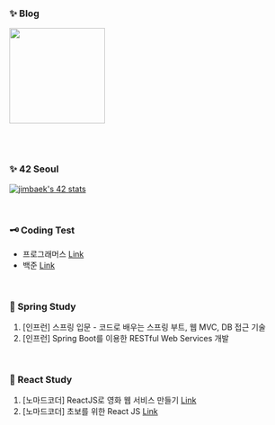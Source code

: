 <!--
**inbdni/inbdni** is a ✨ _special_ ✨ repository because its `README.md` (this file) appears on your GitHub profile.
-->

### ✨ Blog

<a href="https://peachh.tistory.com/" target="_black">
  <img src="https://user-images.githubusercontent.com/51371747/117712279-15819700-b20f-11eb-8df3-efa610467a9e.jpg" width=170px />
</a>

<br><br>

### ✨ 42 Seoul

[![jimbaek's 42 stats](https://badge42.herokuapp.com/api/stats/jimbaek)](https://github.com/JaeSeoKim/badge42)

<!-- C Piscine
[![jimbaek's 42 stats](https://badge42.herokuapp.com/api/stats/jimbaek?privacyEmail=true&cursus=C%20Piscine)](https://github.com/JaeSeoKim/badge42)
-->

<br>

### 🗝 Coding Test

* 프로그래머스 [Link](https://github.com/inbdni/Programmers)
* 백준 [Link](https://github.com/inbdni/Baekjoon)

<br>

### 🌱 Spring Study

1. [인프런] 스프링 입문 - 코드로 배우는 스프링 부트, 웹 MVC, DB 접근 기술
2. [인프런] Spring Boot를 이용한 RESTful Web Services 개발

<br>

### 🌱 React Study

1. [노마드코더] ReactJS로 영화 웹 서비스 만들기 [Link](https://github.com/inbdni/movie_app)
2. [노마드코더] 초보를 위한 React JS [Link](https://github.com/inbdni/nomflix)

<br>

<!--
Here are some ideas to get you started:
- 🔭 I’m currently working on ...
- 🌱 I’m currently learning ...
- 👯 I’m looking to collaborate on ...
- 🤔 I’m looking for help with ...
- 💬 Ask me about ...
- 📫 How to reach me: ...
- 😄 Pronouns: ...
- ⚡ Fun fact: ...
-->
